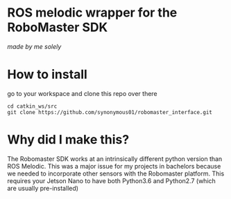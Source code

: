 # ROS melodic wrapper for the RoboMaster SDK
_made by me solely_

# How to install 
go to your workspace and clone this repo over there
```
cd catkin_ws/src
git clone https://github.com/synonymous01/robomaster_interface.git
```



# Why did I make this?
The Robomaster SDK works at an intrinsically different python version than ROS Melodic. This was a major issue for my projects in bachelors because we needed to incorporate other sensors with the Robomaster platform. This requires your Jetson Nano to have both Python3.6 and Python2.7 (which are usually pre-installed) 
